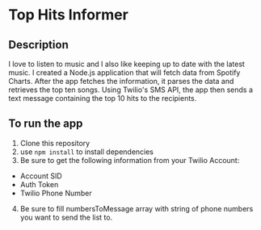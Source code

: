 # Top Hits Informer #

## Description ## 

I love to listen to music and I also like keeping up to date with the latest music. I created a Node.js application that will fetch data from Spotify Charts. After the app fetches the information, it parses the data and retrieves the top ten songs. Using Twilio's SMS API, the app then sends a text message containing the top 10 hits to the recipients.

## To run the app ##


1. Clone this repository
2. use `npm install` to install dependencies
3. Be sure to get the following information from your Twilio Account:
  - Account SID
  - Auth Token
  - Twilio Phone Number
4. Be sure to fill numbersToMessage array with string of phone numbers you want to send the list to. 
